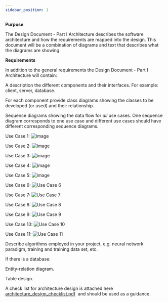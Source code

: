 ```yaml
---
sidebar_position: 1
---
```


**Purpose**

The Design Document - Part I Architecture describes the software architecture and how the requirements are mapped into the design. This document will be a combination of diagrams and text that describes what the diagrams are showing.

**Requirements**

In addition to the general requirements the Design Document - Part I Architecture will contain:

A description the different components and their interfaces. For example: client, server, database.

For each component provide class diagrams showing the classes to be developed (or used) and their relationship.

Sequence diagrams showing the data flow for _all_ use cases. One sequence diagram corresponds to one use case and different use cases should have different corresponding sequence diagrams.

Use Case 1:
![image](https://github.com/user-attachments/assets/c206541e-89a9-4677-9078-6e35f7ac2ccd)

Use Case 2:
![image](https://github.com/user-attachments/assets/80036676-7917-4de5-8cf7-cfc37068f1a0)

Use Case 3: 
![image](https://github.com/user-attachments/assets/e838f7d0-f528-42fb-863c-e9cd9323bfd0)

Use Case 4: 
![image](https://github.com/user-attachments/assets/798665fc-c9c6-42fb-96de-73869a193e46)

Use Case 5: 
![image](https://github.com/user-attachments/assets/4397b5bc-f3e2-44dc-82b2-9588ec83cae8)

Use Case 6: 
![Use Case 6](https://github.com/user-attachments/assets/8836c91e-f13f-48cd-9071-78b5c9f90424)

Use Case 7:
![Use Case 7](https://github.com/user-attachments/assets/a1557169-1b04-43be-9736-1e510f3d0b1f)

Use Case 8: 
![Use Case 8](https://github.com/user-attachments/assets/4c93d63c-2306-4a6d-b17a-7d8f9f0fea41)

Use Case 9: 
![Use Case 9](https://github.com/user-attachments/assets/98c0b165-1bc6-4077-8571-1a0397d0bc0f)

Use Case 10:
![Use Case 10](https://github.com/user-attachments/assets/a04da8bc-ca30-4113-b3a6-0dab8f1a94b8)

Use Case 11: 
![Use Case 11](https://github.com/user-attachments/assets/9976e4cd-aeb7-4af7-94f7-15b6cc23b8b2)






Describe algorithms employed in your project, e.g. neural network paradigm, training and training data set, etc.

If there is a database:

Entity-relation diagram.

Table design.

A check list for architecture design is attached here [architecture\_design\_checklist.pdf](https://templeu.instructure.com/courses/106563/files/16928870/download?wrap=1 "architecture_design_checklist.pdf")  and should be used as a guidance.
